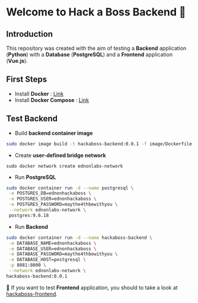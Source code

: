 # Welcome to Hack a Boss Backend :whale2:

## Introduction

This repository was created with the aim of testing a **Backend** application (**Python**) with a **Database** (**PostgreSQL**) and a **Frontend** application (**Vue.js**).

## First Steps

* Install **Docker** : [Link](https://docs.docker.com/get-docker/)
* Install **Docker Compose** : [Link](https://docs.docker.com/compose/install/)

## Test Backend

- Build **backend container image**

```bash
sudo docker image build -t hackaboss-backend:0.0.1 -f image/Dockerfile .
```

* Create **user-defined bridge network**

```
sudo docker network create ednonlabs-network
```

* Run **PostgreSQL**

```bash
sudo docker container run -d --name postgresql \
 -e POSTGRES_DB=ednonhackaboss \
 -e POSTGRES_USER=ednonhackaboss \
 -e POSTGRES_PASSWORD=maythe4thbewithyou \
 --network ednonlabs-network \
 postgres:9.6.18 
```

* Run **Backend**

```bash
sudo docker container run -d --name hackaboss-backend \
 -e DATABASE_NAME=ednonhackaboss \
 -e DATABASE_USER=ednonhackaboss \
 -e DATABASE_PASSWORD=maythe4thbewithyou \
 -e DATABASE_HOST=postgresql \
 -p 8081:8000 \
 --network ednonlabs-network \
hackaboss-backend:0.0.1
```

:eyes: If you want to test **Frontend** application, you should to take a look at [hackaboss-frontend](https://github.com/masual/hackaboss-frontend).

